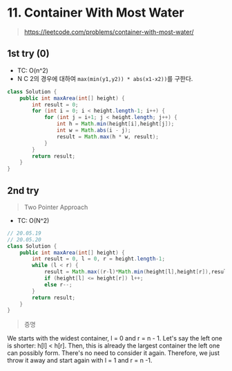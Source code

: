 # 11. Container With Most Water
> https://leetcode.com/problems/container-with-most-water/

## 1st try (0)
- TC: O(n^2)
- N C 2의 경우에 대하여 `max(min(y1,y2)) * abs(x1-x2))`를 구한다.
```java
class Solution {
    public int maxArea(int[] height) {
        int result = 0;
        for (int i = 0; i < height.length-1; i++) {
            for (int j = i+1; j < height.length; j++) {
                int h = Math.min(height[i],height[j]);
                int w = Math.abs(i - j);
                result = Math.max(h * w, result);
            }
        }
        return result;
    }
}
```

## 2nd try
> Two Pointer Approach
- TC: O(N^2)
```java
// 20.05.19
// 20.05.20
class Solution {
    public int maxArea(int[] height) {
        int result = 0, l = 0, r = height.length-1;
        while (l < r) {
            result = Math.max((r-l)*Math.min(height[l],height[r]),result);
            if (height[l] <= height[r]) l++;
            else r--;
        }
        return result;
    }
}
```

> 증명

We starts with the widest container, l = 0 and r = n - 1. Let's say the left one is shorter: h[l] < h[r]. Then, this is already the largest container the left one can possibly form. There's no need to consider it again. Therefore, we just throw it away and start again with l = 1 and r = n -1.

